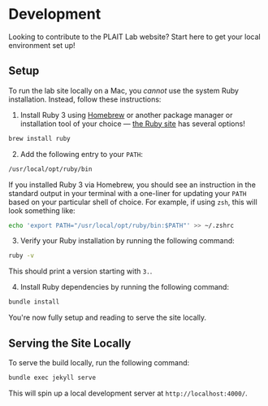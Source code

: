 # Development

Looking to contribute to the PLAIT Lab website? Start here to get your local environment set up!

## Setup

To run the lab site locally on a Mac, you _cannot_ use the system Ruby installation. Instead, follow these instructions:

1. Install Ruby 3 using [Homebrew](https://brew.sh/) or another package manager or installation tool of your choice — [the Ruby site](https://www.ruby-lang.org/en/documentation/installation/) has several options!

```sh
brew install ruby
```

2. Add the following entry to your `PATH`:

```sh
/usr/local/opt/ruby/bin
```

If you installed Ruby 3 via Homebrew, you should see an instruction in the standard output in your terminal with a one-liner for updating your `PATH` based on your particular shell of choice. For example, if using `zsh`, this will look something like:

```sh
echo 'export PATH="/usr/local/opt/ruby/bin:$PATH"' >> ~/.zshrc
```

3. Verify your Ruby installation by running the following command:

```sh
ruby -v
```

This should print a version starting with `3.`.

4. Install Ruby dependencies by running the following command:

```sh
bundle install
```

You're now fully setup and reading to serve the site locally.

## Serving the Site Locally

To serve the build locally, run the following command:

```sh
bundle exec jekyll serve
```

This will spin up a local development server at `http://localhost:4000/`.